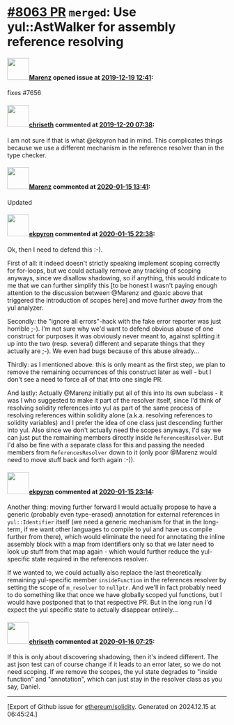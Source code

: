# [\#8063 PR](https://github.com/ethereum/solidity/pull/8063) `merged`: Use yul::AstWalker for assembly reference resolving

#### <img src="https://avatars.githubusercontent.com/u/424752?u=2d50de05ec528b9b84f8b905a56e90669b0f8927&v=4" width="50">[Marenz](https://github.com/Marenz) opened issue at [2019-12-19 12:41](https://github.com/ethereum/solidity/pull/8063):

fixes #7656

#### <img src="https://avatars.githubusercontent.com/u/9073706?v=4" width="50">[chriseth](https://github.com/chriseth) commented at [2019-12-20 07:38](https://github.com/ethereum/solidity/pull/8063#issuecomment-567825387):

I am not sure if that is what @ekpyron had in mind. This complicates things because we use a different mechanism in the reference resolver than in the type checker.

#### <img src="https://avatars.githubusercontent.com/u/424752?u=2d50de05ec528b9b84f8b905a56e90669b0f8927&v=4" width="50">[Marenz](https://github.com/Marenz) commented at [2020-01-15 13:41](https://github.com/ethereum/solidity/pull/8063#issuecomment-574664359):

Updated

#### <img src="https://avatars.githubusercontent.com/u/1347491?v=4" width="50">[ekpyron](https://github.com/ekpyron) commented at [2020-01-15 22:38](https://github.com/ethereum/solidity/pull/8063#issuecomment-574890150):

Ok, then I need to defend this :-).

First of all: it indeed doesn't strictly speaking implement scoping correctly for for-loops, but we could actually remove any tracking of scoping anyways, since we disallow shadowing, so if anything, this would indicate to me that we can further simplify this [to be honest I wasn't paying enough attention to the discussion between @Marenz and @axic above that triggered the introduction of scopes here] and move further *away* from the yul analyzer.

Secondly: the "ignore all errors"-hack with the fake error reporter was just horrible ;-). I'm not sure why we'd want to defend obvious abuse of one construct for purposes it was obviously never meant to, against splitting it up into the two (resp. several) different and separate things that they actually are ;-). We even had bugs because of this abuse already...

Thirdly: as I mentioned above: this is only meant as the first step, we plan to remove the remaining occurrences of this construct later as well - but I don't see a need to force all of that into one single PR.

And lastly: Actually @Marenz initially put all of this into its own subclass - it was I who suggested to make it part of the resolver itself, since I'd think of resolving solidity references into yul as part of the same process of resolving references within solidity alone (a.k.a. resolving references to solidity variables) and I prefer the idea of one class just descending further into yul. Also since we don't actually need the scopes anyways, I'd say we can just put the remaining members directly inside ``ReferencesResolver``. But I'd also be fine with a separate class for this and passing the needed members from ``ReferencesResolver`` down to it (only poor @Marenz would need to move stuff back and forth again :-)).

#### <img src="https://avatars.githubusercontent.com/u/1347491?v=4" width="50">[ekpyron](https://github.com/ekpyron) commented at [2020-01-15 23:14](https://github.com/ethereum/solidity/pull/8063#issuecomment-574901055):

Another thing: moving further forward I would actually propose to have a generic (probably even type-erased) annotation for external references in ``yul::Identifier`` itself (we need a generic mechanism for that in the long-term, if we want other languages to compile to yul and have us compile further from there), which would eliminate the need for annotating the inline assembly block with a map from identifiers only so that we later need to look up stuff from that map again - which would further reduce the yul-specific state required in the references resolver.

If we wanted to, we could actually also replace the last theoretically remaining yul-specific member ``insideFunction`` in the references resolver by setting the scope of ``m_resolver`` to ``nullptr``. And we'll in fact probably need to do something like that once we have globally scoped yul functions, but I would have postponed that to that respective PR. But in the long run I'd expect the yul specific state to actually disappear entirely...

#### <img src="https://avatars.githubusercontent.com/u/9073706?v=4" width="50">[chriseth](https://github.com/chriseth) commented at [2020-01-16 07:25](https://github.com/ethereum/solidity/pull/8063#issuecomment-575019809):

If this is only about discovering shadowing, then it's indeed different. The ast json test can of course change if it leads to an error later, so we do not need scoping. If we remove the scopes, the yul state degrades to "inside function" and "annotation", which can just stay in the resolver class as you say, Daniel.


-------------------------------------------------------------------------------



[Export of Github issue for [ethereum/solidity](https://github.com/ethereum/solidity). Generated on 2024.12.15 at 06:45:24.]
